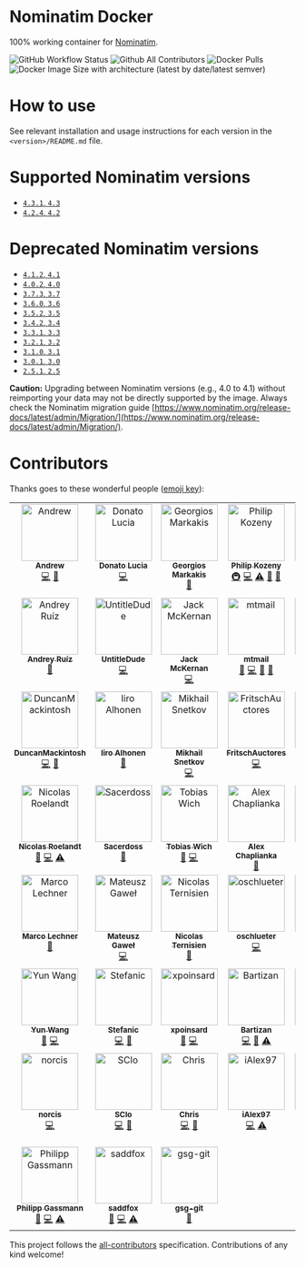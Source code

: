# Nominatim Docker

100% working container for [Nominatim](https://github.com/openstreetmap/Nominatim).

![GitHub Workflow Status](https://img.shields.io/github/actions/workflow/status/mediagis/nominatim-docker/ci.yml?branch=master&style=flat-square) ![Github All Contributors](https://img.shields.io/github/all-contributors/mediagis/nominatim-docker?style=flat-square) ![Docker Pulls](https://img.shields.io/docker/pulls/mediagis/nominatim?style=flat-square) ![Docker Image Size with architecture (latest by date/latest semver)](https://img.shields.io/docker/image-size/mediagis/nominatim?style=flat-square)

# How to use

See relevant installation and usage instructions for each version in the ```<version>/README.md``` file.

# Supported Nominatim versions #

- [`4.3.1`, `4.3`](https://github.com/mediagis/nominatim-docker/tree/master/4.3)
- [`4.2.4`, `4.2`](https://github.com/mediagis/nominatim-docker/tree/master/4.2)

# Deprecated Nominatim versions #

- [`4.1.2`, `4.1`](https://github.com/mediagis/nominatim-docker/tree/master/4.1)
- [`4.0.2`, `4.0`](https://github.com/mediagis/nominatim-docker/tree/master/4.0)
- [`3.7.3`, `3.7`](https://github.com/mediagis/nominatim-docker/tree/master/3.7)
- [`3.6.0`, `3.6`](https://github.com/mediagis/nominatim-docker/tree/master/3.6)
- [`3.5.2`, `3.5`](https://github.com/mediagis/nominatim-docker/tree/master/3.5)
- [`3.4.2`, `3.4`](https://github.com/mediagis/nominatim-docker/tree/master/3.4)
- [`3.3.1`, `3.3`](https://github.com/mediagis/nominatim-docker/tree/master/3.3)
- [`3.2.1`, `3.2`](https://github.com/mediagis/nominatim-docker/tree/master/3.2)
- [`3.1.0`, `3.1`](https://github.com/mediagis/nominatim-docker/tree/master/3.1)
- [`3.0.1`, `3.0`](https://github.com/mediagis/nominatim-docker/tree/master/3.0)
- [`2.5.1`, `2.5`](https://github.com/mediagis/nominatim-docker/tree/master/2.5)


**Caution:** Upgrading between Nominatim versions (e.g., 4.0 to 4.1) without reimporting your data may not be directly supported by the image. Always check the Nominatim migration guide [https://www.nominatim.org/release-docs/latest/admin/Migration/](https://www.nominatim.org/release-docs/latest/admin/Migration/).

# Contributors

Thanks goes to these wonderful people ([emoji key](https://allcontributors.org/docs/en/emoji-key)):

<!-- ALL-CONTRIBUTORS-LIST:START - Do not remove or modify this section -->
<!-- prettier-ignore-start -->
<!-- markdownlint-disable -->
<table>
  <tbody>
    <tr>
      <td align="center" valign="top" width="16.66%"><a href="https://www.linkedin.com/in/winsent/"><img src="https://avatars.githubusercontent.com/u/2316328?v=4?s=100" width="100px;" alt="Andrew"/><br /><sub><b>Andrew</b></sub></a><br /><a href="https://github.com/mediagis/nominatim-docker/commits?author=winsento" title="Code">💻</a> <a href="https://github.com/mediagis/nominatim-docker/commits?author=winsento" title="Documentation">📖</a></td>
      <td align="center" valign="top" width="16.66%"><a href="https://github.com/dlucia"><img src="https://avatars3.githubusercontent.com/u/1665623?v=4?s=100" width="100px;" alt="Donato Lucia"/><br /><sub><b>Donato Lucia</b></sub></a><br /><a href="https://github.com/mediagis/nominatim-docker/commits?author=dlucia" title="Code">💻</a></td>
      <td align="center" valign="top" width="16.66%"><a href="https://github.com/geomark"><img src="https://avatars1.githubusercontent.com/u/1500692?v=4?s=100" width="100px;" alt="Georgios Markakis"/><br /><sub><b>Georgios Markakis</b></sub></a><br /><a href="https://github.com/mediagis/nominatim-docker/commits?author=geomark" title="Documentation">📖</a></td>
      <td align="center" valign="top" width="16.66%"><a href="https://github.com/philipkozeny"><img src="https://avatars1.githubusercontent.com/u/16721635?v=4?s=100" width="100px;" alt="Philip Kozeny"/><br /><sub><b>Philip Kozeny</b></sub></a><br /><a href="#infra-philipkozeny" title="Infrastructure (Hosting, Build-Tools, etc)">🚇</a> <a href="https://github.com/mediagis/nominatim-docker/commits?author=philipkozeny" title="Code">💻</a> <a href="https://github.com/mediagis/nominatim-docker/commits?author=philipkozeny" title="Tests">⚠️</a> <a href="https://github.com/mediagis/nominatim-docker/pulls?q=is%3Apr+reviewed-by%3Aphilipkozeny" title="Reviewed Pull Requests">👀</a> <a href="https://github.com/mediagis/nominatim-docker/commits?author=philipkozeny" title="Documentation">📖</a></td>
      <td align="center" valign="top" width="16.66%"><a href="https://www.therek.net/"><img src="https://avatars2.githubusercontent.com/u/89052?v=4?s=100" width="100px;" alt="Cezary Morga"/><br /><sub><b>Cezary Morga</b></sub></a><br /><a href="https://github.com/mediagis/nominatim-docker/commits?author=therek" title="Code">💻</a></td>
      <td align="center" valign="top" width="16.66%"><a href="https://github.com/thomasnordquist"><img src="https://avatars0.githubusercontent.com/u/7721625?v=4?s=100" width="100px;" alt="Thomas Nordquist"/><br /><sub><b>Thomas Nordquist</b></sub></a><br /><a href="https://github.com/mediagis/nominatim-docker/commits?author=thomasnordquist" title="Code">💻</a></td>
    </tr>
    <tr>
      <td align="center" valign="top" width="16.66%"><a href="https://keybase.io/davkorss"><img src="https://avatars0.githubusercontent.com/u/5597595?v=4?s=100" width="100px;" alt="Andrey Ruíz"/><br /><sub><b>Andrey Ruíz</b></sub></a><br /><a href="https://github.com/mediagis/nominatim-docker/commits?author=davkorss" title="Documentation">📖</a></td>
      <td align="center" valign="top" width="16.66%"><a href="https://github.com/UntitleDude"><img src="https://avatars2.githubusercontent.com/u/14983691?v=4?s=100" width="100px;" alt="UntitleDude"/><br /><sub><b>UntitleDude</b></sub></a><br /><a href="https://github.com/mediagis/nominatim-docker/commits?author=UntitleDude" title="Code">💻</a></td>
      <td align="center" valign="top" width="16.66%"><a href="https://www.linkedin.com/in/jmcker"><img src="https://avatars3.githubusercontent.com/u/25001741?v=4?s=100" width="100px;" alt="Jack McKernan"/><br /><sub><b>Jack McKernan</b></sub></a><br /><a href="https://github.com/mediagis/nominatim-docker/commits?author=jmcker" title="Code">💻</a></td>
      <td align="center" valign="top" width="16.66%"><a href="https://twitter.com/mtmthemovie"><img src="https://avatars1.githubusercontent.com/u/3727288?v=4?s=100" width="100px;" alt="mtmail"/><br /><sub><b>mtmail</b></sub></a><br /><a href="https://github.com/mediagis/nominatim-docker/commits?author=mtmail" title="Documentation">📖</a> <a href="https://github.com/mediagis/nominatim-docker/commits?author=mtmail" title="Code">💻</a> <a href="#question-mtmail" title="Answering Questions">💬</a> <a href="https://github.com/mediagis/nominatim-docker/pulls?q=is%3Apr+reviewed-by%3Amtmail" title="Reviewed Pull Requests">👀</a></td>
      <td align="center" valign="top" width="16.66%"><a href="https://angel.co/eSlider"><img src="https://avatars3.githubusercontent.com/u/1188335?v=4?s=100" width="100px;" alt="Andrey Oblivantsev"/><br /><sub><b>Andrey Oblivantsev</b></sub></a><br /><a href="https://github.com/mediagis/nominatim-docker/commits?author=eSlider" title="Code">💻</a></td>
      <td align="center" valign="top" width="16.66%"><a href="https://www.linkedin.com/in/simoneromano92/"><img src="https://avatars2.githubusercontent.com/u/6860423?v=4?s=100" width="100px;" alt="Simone"/><br /><sub><b>Simone</b></sub></a><br /><a href="https://github.com/mediagis/nominatim-docker/commits?author=sromano1992" title="Code">💻</a></td>
    </tr>
    <tr>
      <td align="center" valign="top" width="16.66%"><a href="https://github.com/DuncanMackintosh"><img src="https://avatars0.githubusercontent.com/u/4966417?v=4?s=100" width="100px;" alt="DuncanMackintosh"/><br /><sub><b>DuncanMackintosh</b></sub></a><br /><a href="https://github.com/mediagis/nominatim-docker/commits?author=DuncanMackintosh" title="Code">💻</a> <a href="https://github.com/mediagis/nominatim-docker/commits?author=DuncanMackintosh" title="Documentation">📖</a></td>
      <td align="center" valign="top" width="16.66%"><a href="http://iiroalhonen.com"><img src="https://avatars2.githubusercontent.com/u/18322926?v=4?s=100" width="100px;" alt="Iiro Alhonen"/><br /><sub><b>Iiro Alhonen</b></sub></a><br /><a href="https://github.com/mediagis/nominatim-docker/commits?author=Iikeli" title="Documentation">📖</a></td>
      <td align="center" valign="top" width="16.66%"><a href="https://www.ufoproger.ru"><img src="https://avatars3.githubusercontent.com/u/212711?v=4?s=100" width="100px;" alt="Mikhail Snetkov"/><br /><sub><b>Mikhail Snetkov</b></sub></a><br /><a href="https://github.com/mediagis/nominatim-docker/commits?author=ufoproger" title="Code">💻</a></td>
      <td align="center" valign="top" width="16.66%"><a href="https://github.com/FritschAuctores"><img src="https://avatars2.githubusercontent.com/u/43264099?v=4?s=100" width="100px;" alt="FritschAuctores"/><br /><sub><b>FritschAuctores</b></sub></a><br /><a href="https://github.com/mediagis/nominatim-docker/commits?author=FritschAuctores" title="Code">💻</a></td>
      <td align="center" valign="top" width="16.66%"><a href="https://github.com/rebos"><img src="https://avatars.githubusercontent.com/u/490798?v=4?s=100" width="100px;" alt="rebos"/><br /><sub><b>rebos</b></sub></a><br /><a href="https://github.com/mediagis/nominatim-docker/commits?author=rebos" title="Code">💻</a></td>
      <td align="center" valign="top" width="16.66%"><a href="https://leonard.io/blog/"><img src="https://avatars.githubusercontent.com/u/151346?v=4?s=100" width="100px;" alt="Leonard Ehrenfried"/><br /><sub><b>Leonard Ehrenfried</b></sub></a><br /><a href="#infra-leonardehrenfried" title="Infrastructure (Hosting, Build-Tools, etc)">🚇</a> <a href="https://github.com/mediagis/nominatim-docker/commits?author=leonardehrenfried" title="Code">💻</a> <a href="https://github.com/mediagis/nominatim-docker/commits?author=leonardehrenfried" title="Tests">⚠️</a> <a href="https://github.com/mediagis/nominatim-docker/pulls?q=is%3Apr+reviewed-by%3Aleonardehrenfried" title="Reviewed Pull Requests">👀</a> <a href="https://github.com/mediagis/nominatim-docker/commits?author=leonardehrenfried" title="Documentation">📖</a></td>
    </tr>
    <tr>
      <td align="center" valign="top" width="16.66%"><a href="https://roelandtn.frama.io/"><img src="https://avatars.githubusercontent.com/u/17683898?v=4?s=100" width="100px;" alt="Nicolas Roelandt"/><br /><sub><b>Nicolas Roelandt</b></sub></a><br /><a href="https://github.com/mediagis/nominatim-docker/commits?author=Bakaniko" title="Documentation">📖</a> <a href="https://github.com/mediagis/nominatim-docker/commits?author=Bakaniko" title="Code">💻</a> <a href="https://github.com/mediagis/nominatim-docker/commits?author=Bakaniko" title="Tests">⚠️</a></td>
      <td align="center" valign="top" width="16.66%"><a href="https://github.com/Sacerdoss"><img src="https://avatars.githubusercontent.com/u/22632241?v=4?s=100" width="100px;" alt="Sacerdoss"/><br /><sub><b>Sacerdoss</b></sub></a><br /><a href="https://github.com/mediagis/nominatim-docker/commits?author=Sacerdoss" title="Documentation">📖</a></td>
      <td align="center" valign="top" width="16.66%"><a href="https://github.com/sake"><img src="https://avatars.githubusercontent.com/u/154311?v=4?s=100" width="100px;" alt="Tobias Wich"/><br /><sub><b>Tobias Wich</b></sub></a><br /><a href="https://github.com/mediagis/nominatim-docker/commits?author=sake" title="Documentation">📖</a> <a href="https://github.com/mediagis/nominatim-docker/commits?author=sake" title="Code">💻</a></td>
      <td align="center" valign="top" width="16.66%"><a href="https://github.com/aclowkey"><img src="https://avatars.githubusercontent.com/u/2061017?v=4?s=100" width="100px;" alt="Alex Chaplianka"/><br /><sub><b>Alex Chaplianka</b></sub></a><br /><a href="https://github.com/mediagis/nominatim-docker/commits?author=aclowkey" title="Documentation">📖</a></td>
      <td align="center" valign="top" width="16.66%"><a href="https://github.com/gmalenko"><img src="https://avatars.githubusercontent.com/u/6521413?v=4?s=100" width="100px;" alt="Idris Hayward"/><br /><sub><b>Idris Hayward</b></sub></a><br /><a href="https://github.com/mediagis/nominatim-docker/commits?author=gmalenko" title="Documentation">📖</a></td>
      <td align="center" valign="top" width="16.66%"><a href="https://github.com/karlvr"><img src="https://avatars.githubusercontent.com/u/1086005?v=4?s=100" width="100px;" alt="Karl von Randow"/><br /><sub><b>Karl von Randow</b></sub></a><br /><a href="https://github.com/mediagis/nominatim-docker/commits?author=karlvr" title="Documentation">📖</a></td>
    </tr>
    <tr>
      <td align="center" valign="top" width="16.66%"><a href="https://github.com/mlechner"><img src="https://avatars.githubusercontent.com/u/1194826?v=4?s=100" width="100px;" alt="Marco Lechner"/><br /><sub><b>Marco Lechner</b></sub></a><br /><a href="https://github.com/mediagis/nominatim-docker/commits?author=mlechner" title="Documentation">📖</a></td>
      <td align="center" valign="top" width="16.66%"><a href="https://github.com/mattegawel"><img src="https://avatars.githubusercontent.com/u/14986712?v=4?s=100" width="100px;" alt="Mateusz Gaweł"/><br /><sub><b>Mateusz Gaweł</b></sub></a><br /><a href="https://github.com/mediagis/nominatim-docker/commits?author=mattegawel" title="Code">💻</a></td>
      <td align="center" valign="top" width="16.66%"><a href="http://www.forum-software.org/"><img src="https://avatars.githubusercontent.com/u/1044941?v=4?s=100" width="100px;" alt="Nicolas Ternisien"/><br /><sub><b>Nicolas Ternisien</b></sub></a><br /><a href="https://github.com/mediagis/nominatim-docker/commits?author=lastnico" title="Documentation">📖</a></td>
      <td align="center" valign="top" width="16.66%"><a href="https://github.com/oschlueter"><img src="https://avatars.githubusercontent.com/u/10252511?v=4?s=100" width="100px;" alt="oschlueter"/><br /><sub><b>oschlueter</b></sub></a><br /><a href="https://github.com/mediagis/nominatim-docker/commits?author=oschlueter" title="Code">💻</a></td>
      <td align="center" valign="top" width="16.66%"><a href="https://github.com/timnon"><img src="https://avatars.githubusercontent.com/u/5597397?v=4?s=100" width="100px;" alt="Tim Nonner"/><br /><sub><b>Tim Nonner</b></sub></a><br /><a href="https://github.com/mediagis/nominatim-docker/commits?author=timnon" title="Code">💻</a></td>
      <td align="center" valign="top" width="16.66%"><a href="https://github.com/thlor"><img src="https://avatars.githubusercontent.com/u/6570020?v=4?s=100" width="100px;" alt="thlor"/><br /><sub><b>thlor</b></sub></a><br /><a href="https://github.com/mediagis/nominatim-docker/commits?author=thlor" title="Code">💻</a> <a href="https://github.com/mediagis/nominatim-docker/commits?author=thlor" title="Documentation">📖</a></td>
    </tr>
    <tr>
      <td align="center" valign="top" width="16.66%"><a href="https://github.com/mogita"><img src="https://avatars.githubusercontent.com/u/1173069?v=4?s=100" width="100px;" alt="Yun Wang"/><br /><sub><b>Yun Wang</b></sub></a><br /><a href="https://github.com/mediagis/nominatim-docker/commits?author=mogita" title="Documentation">📖</a> <a href="https://github.com/mediagis/nominatim-docker/commits?author=mogita" title="Code">💻</a></td>
      <td align="center" valign="top" width="16.66%"><a href="https://github.com/Stefanic"><img src="https://avatars.githubusercontent.com/u/4499284?v=4?s=100" width="100px;" alt="Stefanic"/><br /><sub><b>Stefanic</b></sub></a><br /><a href="https://github.com/mediagis/nominatim-docker/commits?author=Stefanic" title="Code">💻</a> <a href="https://github.com/mediagis/nominatim-docker/commits?author=Stefanic" title="Documentation">📖</a></td>
      <td align="center" valign="top" width="16.66%"><a href="https://github.com/xpoinsard"><img src="https://avatars.githubusercontent.com/u/6130463?v=4?s=100" width="100px;" alt="xpoinsard"/><br /><sub><b>xpoinsard</b></sub></a><br /><a href="https://github.com/mediagis/nominatim-docker/commits?author=xpoinsard" title="Documentation">📖</a> <a href="https://github.com/mediagis/nominatim-docker/commits?author=xpoinsard" title="Code">💻</a></td>
      <td align="center" valign="top" width="16.66%"><a href="https://github.com/Bartizan"><img src="https://avatars.githubusercontent.com/u/6322553?v=4?s=100" width="100px;" alt="Bartizan"/><br /><sub><b>Bartizan</b></sub></a><br /><a href="https://github.com/mediagis/nominatim-docker/commits?author=Bartizan" title="Code">💻</a> <a href="https://github.com/mediagis/nominatim-docker/commits?author=Bartizan" title="Documentation">📖</a> <a href="https://github.com/mediagis/nominatim-docker/commits?author=Bartizan" title="Tests">⚠️</a></td>
      <td align="center" valign="top" width="16.66%"><a href="https://github.com/galewis2"><img src="https://avatars.githubusercontent.com/u/62433564?v=4?s=100" width="100px;" alt="galewis2"/><br /><sub><b>galewis2</b></sub></a><br /><a href="https://github.com/mediagis/nominatim-docker/commits?author=galewis2" title="Code">💻</a></td>
      <td align="center" valign="top" width="16.66%"><a href="https://github.com/TurtIeSocks"><img src="https://avatars.githubusercontent.com/u/58572875?v=4?s=100" width="100px;" alt="Derick M."/><br /><sub><b>Derick M.</b></sub></a><br /><a href="https://github.com/mediagis/nominatim-docker/commits?author=TurtIeSocks" title="Code">💻</a> <a href="https://github.com/mediagis/nominatim-docker/commits?author=TurtIeSocks" title="Documentation">📖</a> <a href="https://github.com/mediagis/nominatim-docker/commits?author=TurtIeSocks" title="Tests">⚠️</a></td>
    </tr>
    <tr>
      <td align="center" valign="top" width="16.66%"><a href="https://github.com/norcis"><img src="https://avatars.githubusercontent.com/u/1047487?v=4?s=100" width="100px;" alt="norcis"/><br /><sub><b>norcis</b></sub></a><br /><a href="https://github.com/mediagis/nominatim-docker/commits?author=norcis" title="Code">💻</a></td>
      <td align="center" valign="top" width="16.66%"><a href="http://rapsody.com/"><img src="https://avatars.githubusercontent.com/u/7005?v=4?s=100" width="100px;" alt="SClo"/><br /><sub><b>SClo</b></sub></a><br /><a href="https://github.com/mediagis/nominatim-docker/commits?author=sclo" title="Code">💻</a> <a href="https://github.com/mediagis/nominatim-docker/commits?author=sclo" title="Documentation">📖</a></td>
      <td align="center" valign="top" width="16.66%"><a href="https://github.com/poliquin"><img src="https://avatars.githubusercontent.com/u/360123?v=4?s=100" width="100px;" alt="Chris"/><br /><sub><b>Chris</b></sub></a><br /><a href="https://github.com/mediagis/nominatim-docker/commits?author=poliquin" title="Code">💻</a> <a href="https://github.com/mediagis/nominatim-docker/commits?author=poliquin" title="Documentation">📖</a></td>
      <td align="center" valign="top" width="16.66%"><a href="https://github.com/iAlex97"><img src="https://avatars.githubusercontent.com/u/12383594?v=4?s=100" width="100px;" alt="iAlex97"/><br /><sub><b>iAlex97</b></sub></a><br /><a href="https://github.com/mediagis/nominatim-docker/commits?author=iAlex97" title="Code">💻</a> <a href="https://github.com/mediagis/nominatim-docker/commits?author=iAlex97" title="Tests">⚠️</a></td>
      <td align="center" valign="top" width="16.66%"><a href="http://bugsquash.blogspot.com/"><img src="https://avatars.githubusercontent.com/u/95194?v=4?s=100" width="100px;" alt="Mauricio Scheffer"/><br /><sub><b>Mauricio Scheffer</b></sub></a><br /><a href="https://github.com/mediagis/nominatim-docker/commits?author=mausch" title="Code">💻</a></td>
      <td align="center" valign="top" width="16.66%"><a href="https://github.com/anthropos9"><img src="https://avatars.githubusercontent.com/u/3867685?v=4?s=100" width="100px;" alt="Sean Dean"/><br /><sub><b>Sean Dean</b></sub></a><br /><a href="https://github.com/mediagis/nominatim-docker/commits?author=anthropos9" title="Documentation">📖</a></td>
    </tr>
    <tr>
      <td align="center" valign="top" width="16.66%"><a href="https://github.com/pgassmann"><img src="https://avatars.githubusercontent.com/u/460192?v=4?s=100" width="100px;" alt="Philipp Gassmann"/><br /><sub><b>Philipp Gassmann</b></sub></a><br /><a href="https://github.com/mediagis/nominatim-docker/commits?author=pgassmann" title="Documentation">📖</a> <a href="https://github.com/mediagis/nominatim-docker/commits?author=pgassmann" title="Code">💻</a> <a href="https://github.com/mediagis/nominatim-docker/commits?author=pgassmann" title="Tests">⚠️</a></td>
      <td align="center" valign="top" width="16.66%"><a href="https://github.com/saddfox"><img src="https://avatars.githubusercontent.com/u/48035291?v=4?s=100" width="100px;" alt="saddfox"/><br /><sub><b>saddfox</b></sub></a><br /><a href="https://github.com/mediagis/nominatim-docker/commits?author=saddfox" title="Documentation">📖</a> <a href="https://github.com/mediagis/nominatim-docker/commits?author=saddfox" title="Code">💻</a> <a href="https://github.com/mediagis/nominatim-docker/commits?author=saddfox" title="Tests">⚠️</a></td>
      <td align="center" valign="top" width="16.66%"><a href="https://github.com/gsg-git"><img src="https://avatars.githubusercontent.com/u/92863111?v=4?s=100" width="100px;" alt="gsg-git"/><br /><sub><b>gsg-git</b></sub></a><br /><a href="https://github.com/mediagis/nominatim-docker/commits?author=gsg-git" title="Documentation">📖</a></td>
    </tr>
  </tbody>
</table>

<!-- markdownlint-restore -->
<!-- prettier-ignore-end -->

<!-- ALL-CONTRIBUTORS-LIST:END -->

This project follows the [all-contributors](https://github.com/all-contributors/all-contributors) specification. Contributions of any kind welcome!
